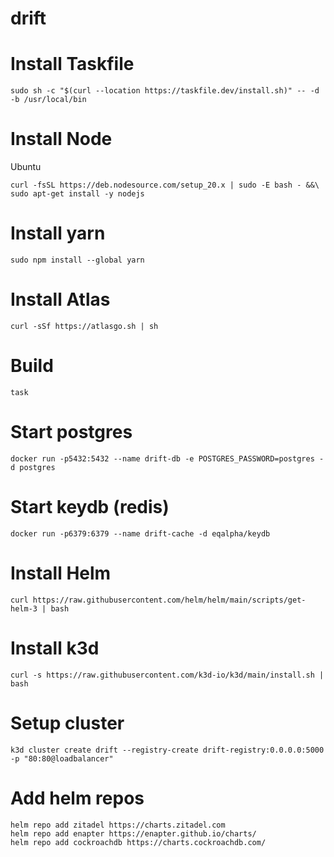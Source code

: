 # drift

# Install Taskfile
```
sudo sh -c "$(curl --location https://taskfile.dev/install.sh)" -- -d -b /usr/local/bin
```

# Install Node

Ubuntu
```
curl -fsSL https://deb.nodesource.com/setup_20.x | sudo -E bash - &&\
sudo apt-get install -y nodejs
```

# Install yarn

```
sudo npm install --global yarn
```

# Install Atlas
```
curl -sSf https://atlasgo.sh | sh
```

# Build 
```
task
```

# Start postgres
```
docker run -p5432:5432 --name drift-db -e POSTGRES_PASSWORD=postgres -d postgres
```

# Start keydb (redis)
```
docker run -p6379:6379 --name drift-cache -d eqalpha/keydb
```

# Install Helm
```
curl https://raw.githubusercontent.com/helm/helm/main/scripts/get-helm-3 | bash
```

# Install k3d
```
curl -s https://raw.githubusercontent.com/k3d-io/k3d/main/install.sh | bash
```


# Setup cluster
```
k3d cluster create drift --registry-create drift-registry:0.0.0.0:5000 -p "80:80@loadbalancer"
```

# Add helm repos
```
helm repo add zitadel https://charts.zitadel.com
helm repo add enapter https://enapter.github.io/charts/
helm repo add cockroachdb https://charts.cockroachdb.com/
```


